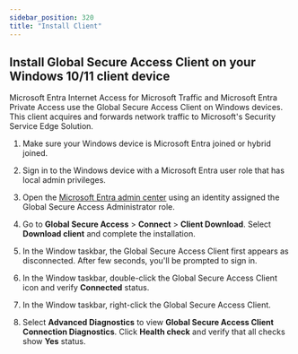 ```yaml
---
sidebar_position: 320
title: "Install Client"
---
```


## Install Global Secure Access Client on your Windows 10/11 client device

Microsoft Entra Internet Access for Microsoft Traffic and Microsoft Entra Private Access use the Global Secure Access Client on Windows devices. This client acquires and forwards network traffic to Microsoft's Security Service Edge Solution.

1. Make sure your Windows device is Microsoft Entra joined or hybrid joined.
2. Sign in to the Windows device with a Microsoft Entra user role that has local admin privileges.
3. Open the [Microsoft Entra admin center](https://entra.microsoft.com) using an identity assigned the Global Secure Access Administrator role.
4. Go to **Global Secure Access** > **Connect** > **Client Download**. Select **Download client** and complete the installation.

 
5. In the Window taskbar, the Global Secure Access Client first appears as disconnected. After few seconds, you'll be prompted to sign in.

6. In the Window taskbar, double-click the Global Secure Access Client icon and verify **Connected** status.

7. In the Window taskbar, right-click the Global Secure Access Client.

8. Select **Advanced Diagnostics** to view **Global Secure Access Client Connection Diagnostics**. Click **Health check** and verify that all checks show **Yes** status.
